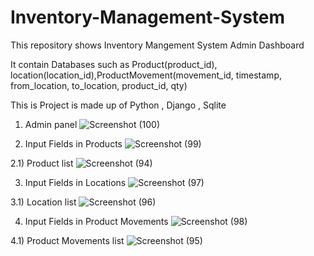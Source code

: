 
# Inventory-Management-System

This repository shows Inventory Mangement System Admin Dashboard

It contain Databases such as Product(product_id), location(location_id),ProductMovement(movement_id, timestamp, from_location, to_location, product_id, qty)

This is Project is made up of Python , Django , Sqlite

1) Admin panel
![Screenshot (100)](https://github.com/Kaviyarasu-B/Inventory-Management-System/assets/112810795/6d1f151f-e3bc-4e1b-b870-da9c4877b0ff)

2) Input Fields in Products
![Screenshot (99)](https://github.com/Kaviyarasu-B/Inventory-Management-System/assets/112810795/2ae64139-1b95-4d96-bce5-8bde7ccb4f76)

2.1) Product list
![Screenshot (94)](https://github.com/Kaviyarasu-B/Inventory-Management-System/assets/112810795/c9f3da32-034a-442b-9510-44dd0fb266a6)


3) Input Fields in Locations
![Screenshot (97)](https://github.com/Kaviyarasu-B/Inventory-Management-System/assets/112810795/dd395611-1894-4ad5-a7d4-393ee3cf446f)

3.1) Location list
![Screenshot (96)](https://github.com/Kaviyarasu-B/Inventory-Management-System/assets/112810795/d1bc1faf-9c36-4e8e-a068-94160f4dcd36)

4) Input Fields in Product Movements
![Screenshot (98)](https://github.com/Kaviyarasu-B/Inventory-Management-System/assets/112810795/6249c480-544b-4145-877e-7f86ea0bd651)

4.1) Product Movements list
![Screenshot (95)](https://github.com/Kaviyarasu-B/Inventory-Management-System/assets/112810795/09558b71-e933-45ba-beff-e266fc054f2e)

